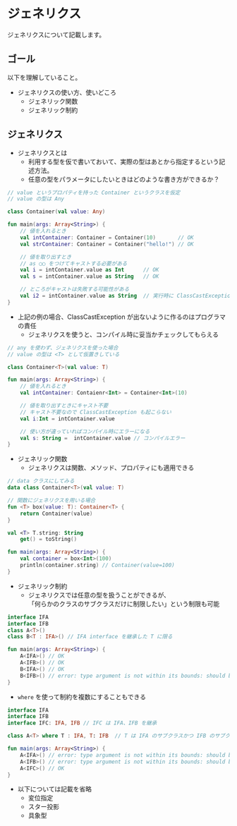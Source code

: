 # ジェネリクス

ジェネリクスについて記載します。

## ゴール

以下を理解していること。

* ジェネリクスの使い方、使いどころ
  * ジェネリック関数
  * ジェネリック制約

## ジェネリクス

* ジェネリクスとは
  * 利用する型を仮で書いておいて、実際の型はあとから指定するという記述方法。
  * 任意の型をパラメータにしたいときはどのような書き方ができるか？ 

```kotlin
// value というプロパティを持った Container というクラスを仮定
// value の型は Any

class Container(val value: Any)

fun main(args: Array<String>) {
    // 値を入れるとき
    val intContainer: Container = Container(10)       // OK
    val strContainer: Container = Container("hello!") // OK

    // 値を取り出すとき
    // as ◯◯ をつけてキャストする必要がある
    val i = intContainer.value as Int      // OK
    val s = intContainer.value as String   // OK

    // ところがキャストは失敗する可能性がある
    val i2 = intContainer.value as String  // 実行時に ClassCastException の例外を吐かれる
}
```

* 上記の例の場合、ClassCastException が出ないように作るのはプログラマの責任
  * ジェネリクスを使うと、コンパイル時に妥当かチェックしてもらえる


```kotlin
// any を使わず、ジェネリクスを使った場合
// value の型は <T> として仮置きしている

class Container<T>(val value: T)

fun main(args: Array<String>) {
    // 値を入れるとき
    val intContainer: Contaienr<Int> = Container<Int>(10)

    // 値を取り出すときにキャスト不要
    // キャスト不要なので ClassCastException も起こらない
    val i:Int = intContainer.value 

    // 使い方が違っていればコンパイル時にエラーになる
    val s: String =  intContainer.value // コンパイルエラー
}
```

* ジェネリック関数
  * ジェネリクスは関数、メソッド、プロパティにも適用できる

```kotlin
// data クラスにしてみる
data class Container<T>(val value: T)

// 関数にジェネリクスを用いる場合
fun <T> box(value: T): Container<T> {
    return Container(value)
}

val <T> T.string: String
    get() = toString()

fun main(args: Array<String>) {
    val container = box<Int>(100)
    println(container.string) // Container(value=100)
}
```

* ジェネリック制約
  * ジェネリクスでは任意の型を扱うことができるが、  
  「何らかのクラスのサブクラスだけに制限したい」という制限も可能

```kotlin
interface IFA
interface IFB
class A<T>()
class B<T : IFA>() // IFA interface を継承した T に限る

fun main(args: Array<String>) {
    A<IFA>() // OK
    A<IFB>() // OK
    B<IFA>() // OK
    B<IFB>() // error: type argument is not within its bounds: should be subtype of 'IFA'
}
```

* `where` を使って制約を複数にすることもできる

```kotlin
interface IFA
interface IFB
interface IFC: IFA, IFB // IFC は IFA、IFB を継承

class A<T> where T : IFA, T: IFB  // T は IFA のサブクラスかつ IFB のサブクラスに限る

fun main(args: Array<String>) {
    A<IFA>() // error: type argument is not within its bounds: should be subtype of 'IFB'
    A<IFB>() // error: type argument is not within its bounds: should be subtype of 'IFA'
    A<IFC>() // OK
}
```

* 以下については記載を省略
  * 変位指定
  * スター投影
  * 具象型
